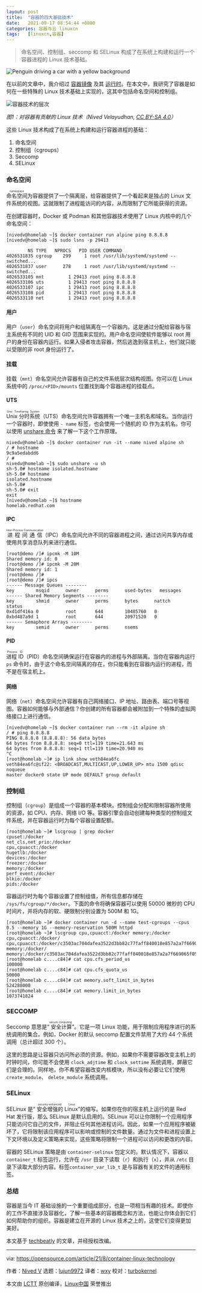 ```yaml
---
layout: post
title:	"容器的四大基础技术"
date:	2021-09-17 08:54:44 +0800 
categories:	容器与云 linuxcn 
tags:	[linuxcn,容器]
---
```




> 
> 命名空间、控制组、seccomp 和 SELinux 构成了在系统上构建和运行一个容器进程的 Linux 技术基础。
> 
> 
> 


![](/Asserts/Images/album/202109/17/085439ye0iq5ynzyhpusy5.jpg "Penguin driving a car with a yellow background")


在以前的文章中，我介绍过 [容器镜像](/article-13766-1.html) 及其 [运行时](/article-13772-1.html)。在本文中，我研究了容器是如何在一些特殊的 Linux 技术基础上实现的，这其中包括命名空间和控制组。


![容器技术的层次](/Asserts/Images/album/202109/17/085446w47ahozm1daudluh.png "layers of linux technologies")


*图1：对容器有贡献的 Linux 技术（Nived Velayudhan, [CC BY-SA 4.0](https://creativecommons.org/licenses/by-sa/4.0/)）*


这些 Linux 技术构成了在系统上构建和运行容器进程的基础：


1. 命名空间
2. 控制组（cgroups）
3. Seccomp
4. SELinux


### 命名空间


<ruby> 命名空间 <rt>  namespace </rt></ruby> 为容器提供了一个隔离层，给容器提供了一个看起来是独占的 Linux 文件系统的视图。这就限制了进程能访问的内容，从而限制了它所能获得的资源。


在创建容器时，Docker 或 Podman 和其他容器技术使用了 Linux 内核中的几个命名空间：



```
[nivedv@homelab ~]$ docker container run alpine ping 8.8.8.8
[nivedv@homelab ~]$ sudo lsns -p 29413

        NS TYPE   NPROCS   PID USER COMMAND
4026531835 cgroup    299     1 root /usr/lib/systemd/systemd --switched...
4026531837 user      278     1 root /usr/lib/systemd/systemd --switched...
4026533105 mnt         1 29413 root ping 8.8.8.8
4026533106 uts         1 29413 root ping 8.8.8.8
4026533107 ipc         1 29413 root ping 8.8.8.8
4026533108 pid         1 29413 root ping 8.8.8.8
4026533110 net         1 29413 root ping 8.8.8.8

```

#### 用户


用户（`user`）命名空间将用户和组隔离在一个容器内。这是通过分配给容器与宿主系统有不同的 UID 和 GID 范围来实现的。用户命名空间使软件能够以 root 用户的身份在容器内运行。如果入侵者攻击容器，然后逃逸到宿主机上，他们就只能以受限的非 root 身份运行了。


#### 挂载


挂载（`mnt`）命名空间允许容器有自己的文件系统层次结构视图。你可以在 Linux 系统中的 `/proc/<PID>/mounts` 位置找到每个容器进程的挂载点。


#### UTS


<ruby> Unix 分时系统 <rt>  Unix Timeharing System </rt></ruby>（UTS）命名空间允许容器拥有一个唯一主机名和域名。当你运行一个容器时，即使使用 `- name` 标签，也会使用一个随机的 ID 作为主机名。你可以使用 [unshare 命令](https://opensource.com/article/19/10/namespaces-and-containers-linux) 来了解一下这个工作原理。



```
nivedv@homelab ~]$ docker container run -it --name nived alpine sh
/ # hostname 
9c9a5edabdd6
/ # 
nivedv@homelab ~]$ sudo unshare -u sh
sh-5.0# hostname isolated.hostname 
sh-5.0# hostname
isolated.hostname
sh-5.0# 
sh-5.0# exit
exit
[nivedv@homelab ~]$ hostname
homelab.redhat.com

```

#### IPC


<ruby> 进程间通信 <rt>  Inter-Process Communication </rt></ruby>（IPC）命名空间允许不同的容器进程之间，通过访问共享内存或使用共享消息队列来进行通信。



```
[root@demo /]# ipcmk -M 10M
Shared memory id: 0
[root@demo /]# ipcmk -M 20M
Shared memory id: 1
[root@demo /]# 
[root@demo /]# ipcs
------ Message Queues --------
key        msqid      owner      perms      used-bytes   messages    
------ Shared Memory Segments --------
key        shmid      owner      perms      bytes      nattch     status      
0xd1df416a 0          root       644        10485760   0                       
0xbd487a9d 1          root       644        20971520   0                       
------ Semaphore Arrays --------
key        semid      owner      perms      nsems

```

#### PID


<ruby> 进程 ID <rt>  Process ID </rt></ruby>（PID）命名空间确保运行在容器内的进程与外部隔离。当你在容器内运行 `ps` 命令时，由于这个命名空间隔离的存在，你只能看到在容器内运行的进程，而不是在宿主机上。


#### 网络


网络（`net`）命名空间允许容器有自己网络接口、IP 地址、路由表、端口号等视图。容器如何能够与外部通信？你创建的所有容器都会被附加到一个特殊的虚拟网络接口上进行通信。



```
[nivedv@homelab ~]$ docker container run --rm -it alpine sh
/ # ping 8.8.8.8
PING 8.8.8.8 (8.8.8.8): 56 data bytes
64 bytes from 8.8.8.8: seq=0 ttl=119 time=21.643 ms
64 bytes from 8.8.8.8: seq=1 ttl=119 time=20.940 ms
^C
[root@homelab ~]# ip link show veth84ea6fc
veth84ea6fc@if22: <BROADCAST,MULTICAST,UP,LOWER_UP> mtu 1500 qdisc noqueue 
master docker0 state UP mode DEFAULT group default

```

### 控制组


控制组（`cgroup`）是组成一个容器的基本模块。控制组会分配和限制容器所使用的资源，如 CPU、内存、网络 I/O 等。容器引擎会自动创建每种类型的控制组文件系统，并在容器运行时为每个容器设置配额。



```
[root@homelab ~]# lscgroup | grep docker
cpuset:/docker
net_cls,net_prio:/docker
cpu,cpuacct:/docker
hugetlb:/docker
devices:/docker
freezer:/docker
memory:/docker
perf_event:/docker
blkio:/docker
pids:/docker

```

容器运行时为每个容器设置了控制组值，所有信息都存储在 `/sys/fs/cgroup/*/docker`。下面的命令将确保容器可以使用 50000 微秒的 CPU 时间片，并将内存的软、硬限制分别设置为 500M 和 1G。



```
[root@homelab ~]# docker container run -d --name test-cgroups --cpus 0.5 --memory 1G --memory-reservation 500M httpd
[root@homelab ~]# lscgroup cpu,cpuacct:/docker memory:/docker
cpu,cpuacct:/docker/
cpu,cpuacct:/docker/c3503ac704dafea3522d3bb82c77faff840018e857a2a7f669065f05c8b2cc84
memory:/docker/
memory:/docker/c3503ac704dafea3522d3bb82c77faff840018e857a2a7f669065f05c8b2cc84
[root@homelab c....c84]# cat cpu.cfs_period_us 
100000
[root@homelab c....c84]# cat cpu.cfs_quota_us 
50000
[root@homelab c....c84]# cat memory.soft_limit_in_bytes 
524288000
[root@homelab c....c84]# cat memory.limit_in_bytes 
1073741824

```

### SECCOMP


Seccomp 意思是“<ruby> 安全计算 <rt>  secure computing </rt></ruby>”。它是一项 Linux 功能，用于限制应用程序进行的系统调用的集合。例如，Docker 的默认 seccomp 配置文件禁用了大约 44 个系统调用（总计超过 300 个）。


这里的思路是让容器只访问所必须的资源。例如，如果你不需要容器改变主机上的时钟时间，你可能不会使用 `clock_adjtime` 和 `clock_settime` 系统调用，屏蔽它们是合理的。同样地，你不希望容器改变内核模块，所以没有必要让它们使用 `create_module`、 `delete_module` 系统调用。


### SELinux


SELinux 是“<ruby> 安全增强的 Linux <rt>  security-enhanced Linux </rt></ruby>”的缩写。如果你在你的宿主机上运行的是 Red Hat 发行版，那么 SELinux 是默认启用的。SELinux 可以让你限制一个应用程序只能访问它自己的文件，并阻止任何其他进程访问。因此，如果一个应用程序被破坏了，它将限制该应用程序可以影响或控制的文件数量。通过为文件和进程设置上下文环境以及定义策略来实现，这些策略将限制一个进程可以访问和更改的内容。


容器的 SELinux 策略是由 `container-selinux` 包定义的。默认情况下，容器以 `container_t` 标签运行，允许在 `/usr` 目录下读取（`r`）和执行（`x`），并从 `/etc` 目录下读取大部分内容。标签`container_var_lib_t` 是与容器有关的文件的通用标签。


### 总结


容器是当今 IT 基础设施的一个重要组成部分，也是一项相当有趣的技术。即使你的工作不直接涉及容器化，了解一些基本的容器概念和方法，也能让你体会到它们如何帮助你的组织。容器是建立在开源的 Linux 技术之上的，这使它们变得更加美好。


本文基于 [techbeatly](https://nivedv.medium.com/container-internals-deep-dive-5cc424957413) 的文章，并经授权改编。




---


via: <https://opensource.com/article/21/8/container-linux-technology>


作者：[Nived V](https://opensource.com/users/nivedv) 选题：[lujun9972](https://github.com/lujun9972) 译者：[wxy](https://github.com/wxy) 校对：[turbokernel](https://github.com/turbokernel)


本文由 [LCTT](https://github.com/LCTT/TranslateProject) 原创编译，[Linux中国](https://linux.cn/) 荣誉推出

